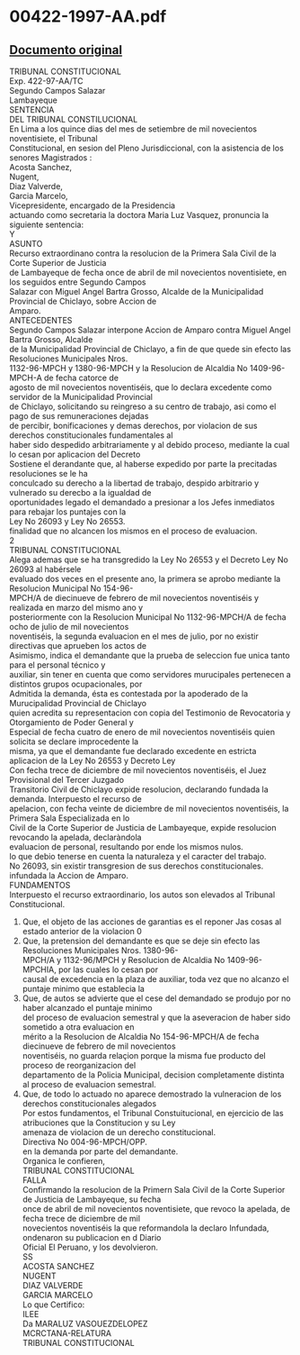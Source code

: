 
00422-1997-AA.pdf
=================
  
[Documento original](https://tc.gob.pe/jurisprudencia/1997/00422-1997-AA.pdf)  
---  
TRIBUNAL CONSTITUCIONAL  
Exp. 422-97-AA/TC  
Segundo Campos Salazar  
Lambayeque  
SENTENCIA  
DEL TRIBUNAL CONSTILUCIONAL  
En Lima a los quince dias del mes de setiembre de mil novecientos noventisiete, el Tribunal  
Constitucional, en sesion del Pleno Jurisdiccional, con la asistencia de los senores Magistrados :  
Acosta Sanchez,  
Nugent,  
Diaz Valverde,  
Garcia Marcelo,  
Vicepresidente, encargado de la Presidencia  
actuando como secretaria la doctora Maria Luz Vasquez, pronuncia la siguiente sentencia:  
Y  
ASUNTO  
Recurso extraordinano contra la resolucion de la Primera Sala Civil de la Corte Superior de Justicia  
de Lambayeque de fecha once de abril de mil novecientos noventisiete, en los seguidos entre Segundo Campos  
Salazar con Miguel Angel Bartra Grosso, Alcalde de la Municipalidad Provincial de Chiclayo, sobre Accion de  
Amparo.  
ANTECEDENTES  
Segundo Campos Salazar interpone Accion de Amparo contra Miguel Angel Bartra Grosso, Alcalde  
de la Municipalidad Provincial de Chiclayo, a fin de que quede sin efecto las Resoluciones Municipales Nros.  
1132-96-MPCH y 1380-96-MPCH y la Resolucion de Alcaldia No 1409-96-MPCH-A de fecha catorce de  
agosto de mil novecientos noventiséis, que lo declara excedente como servidor de la Municipalidad Provincial  
de Chiclayo, solicitando su reingreso a su centro de trabajo, asi como el pago de sus remuneraciones dejadas  
de percibir, bonificaciones y demas derechos, por violacion de sus derechos constitucionales fundamentales al  
haber sido despedido arbitrariamente y al debido proceso, mediante la cual lo cesan por aplicacion del Decreto  
Sostiene el derandante que, al haberse expedido por parte la precitadas resoluciones se le ha  
conculcado su derecho a la libertad de trabajo, despido arbitrario y vulnerado su derecbo a la igualdad de  
oportunidades legado el demandado a presionar a los Jefes inmediatos para rebajar los puntajes con la  
Ley No 26093 y Ley No 26553.  
finalidad que no alcancen los mismos en el proceso de evaluacion.  
2  
TRIBUNAL CONSTITUCIONAL  
Alega ademas que se ha transgredido la Ley No 26553 y el Decreto Ley No 26093 al habérsele  
evaluado dos veces en el presente ano, la primera se aprobo mediante la Resolucion Municipal No 154-96-  
MPCH/A de diecinueve de febrero de mil novecientos noventiséis y realizada en marzo del mismo ano y  
posteriormente con la Resolucion Municipal No 1132-96-MPCH/A de fecha ocho de julio de mil novecientos  
noventiséis, la segunda evaluacion en el mes de julio, por no existir directivas que aprueben los actos de  
Asimismo, indica el demandante que la prueba de seleccion fue unica tanto para el personal técnico y  
auxiliar, sin tener en cuenta que como servidores murucipales pertenecen a distintos grupos ocupacionales, por  
Admitida la demanda, ésta es contestada por la apoderado de la Murucipalidad Provincial de Chiclayo  
quien acredita su representacion con copia del Testimonio de Revocatoria y Otorgamiento de Poder General y  
Especial de fecha cuatro de enero de mil novecientos noventiséis quien solicita se declare improcedente la  
misma, ya que el demandante fue declarado excedente en estricta aplicacion de la Ley No 26553 y Decreto Ley  
Con fecha trece de diciembre de mil novecientos noventiséis, el Juez Provisional del Tercer Juzgado  
Transitorio Civil de Chiclayo expide resolucion, declarando fundada la demanda. Interpuesto el recurso de  
apelacion, con fecha veinte de diciembre de mil novecientos noventiséis, la Primera Sala Especializada en lo  
Civil de la Corte Superior de Justicia de Lambayeque, expide resolucion revocando la apelada, declaràndola  
evaluacion de personal, resultando por ende los mismos nulos.  
lo que debio tenerse en cuenta la naturaleza y el caracter del trabajo.  
No 26093, sin existir transgresion de sus derechos constitucionales.  
infundada la Accion de Amparo.  
FUNDAMENTOS  
Interpuesto el recurso extraordinario, los autos son elevados al Tribunal Constitucional.  
1. Que, el objeto de las acciones de garantias es el reponer Jas cosas al estado anterior de la violacion 0  
2. Que, la pretension del demandante es que se deje sin efecto las Resoluciones Municipales Nros. 1380-96-  
MPCH/A y 1132-96/MPCH y Resolucion de Alcaldia No 1409-96-MPCHIA, por las cuales lo cesan por  
causal de excedencia en la plaza de auxiliar, toda vez que no alcanzo el puntaje minimo que establecia la  
3. Que, de autos se advierte que el cese del demandado se produjo por no haber alcanzado el puntaje minimo  
del proceso de evaluacion semestral y que la aseveracion de haber sido sometido a otra evaluacion en  
mérito a la Resolucion de Alcaldia No 154-96-MPCH/A de fecha diecinueve de febrero de mil novecientos  
noventiséis, no guarda relaçion porque la misma fue producto del proceso de reorganizacion del  
departamento de la Policia Municipal, decision completamente distinta al proceso de evaluacion semestral.  
4. Que, de todo lo actuado no aparece demostrado la vulneracion de los derechos constitucionales alegados  
Por estos fundamentos, el Tribunal Constuitucional, en ejercicio de las atribuciones que la Constitucion y su Ley  
amenaza de violacion de un derecho constitucional.  
Directiva No 004-96-MPCH/OPP.  
en la demanda por parte del demandante.  
Organica le confieren,  
TRIBUNAL CONSTITUCIONAL  
FALLA  
Confirmando la resolucion de la Primern Sala Civil de la Corte Superior de Justicia de Lambayeque, su fecha  
once de abril de mil novecientos noventisiete, que revoco la apelada, de fecha trece de diciembre de mil  
novecientos noventiséis la que reformandola la declaro Infundada, ondenaron su publicacion en d Diario  
Oficial El Peruano, y los devolvieron.  
SS  
ACOSTA SANCHEZ  
NUGENT  
DIAZ VALVERDE  
GARCIA MARCELO  
Lo que Certifico:  
ILEE  
Da MARALUZ VASOUEZDELOPEZ  
MCRCTANA-RELATURA  
TRIBUNAL CONSTITUCIONAL